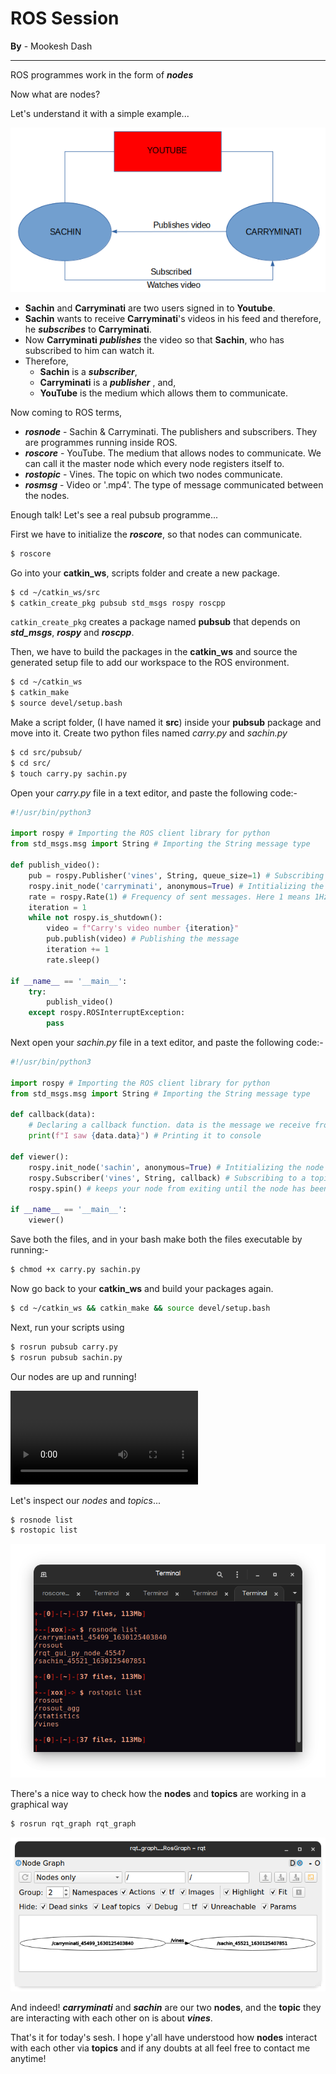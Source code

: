 # ROS Session

**By** - Mookesh Dash

------

ROS programmes work in the form of **_nodes_**

Now what are nodes?

Let's understand it with a simple example...

![Screenshot-20210828013634-600x313](/images/Screenshot-20210828013634-600x313.png)

- **Sachin** and **Carryminati** are two users signed in to **Youtube**.
- **Sachin** wants to receive **Carryminati**'s videos in his feed and therefore, he **_subscribes_** to **Carryminati**.
- Now **Carryminati** **_publishes_** the video so that **Sachin**, who has subscribed to him can watch it.
- Therefore,
  - **Sachin** is a **_subscriber_**,
  - **Carryminati** is a **_publisher_** , and,
  - **YouTube** is the medium which allows them to communicate.

Now coming to ROS terms,

- **_rosnode_** - Sachin & Carryminati. The publishers and subscribers. They are programmes running inside ROS.
- **_roscore_** - YouTube. The medium that allows nodes to communicate. We can call it the master node which every node registers itself to.
- **_rostopic_** - Vines. The topic on which two nodes communicate.
- **_rosmsg_** - Video or '.mp4'. The type of message communicated between the nodes.

Enough talk! Let's see a real pubsub programme...

First we have to initialize the **_roscore_**, so that nodes can communicate.

```bash
$ roscore
```

Go into your **catkin_ws**, scripts folder and create a new package.

```bash
$ cd ~/catkin_ws/src
$ catkin_create_pkg pubsub std_msgs rospy roscpp
```

```catkin_create_pkg``` creates a package named **pubsub** that depends on **_std_msgs_**, **_rospy_** and **_roscpp_**.

Then, we have to build the packages in the **catkin_ws** and source the generated setup file to add our workspace to the ROS environment.

```bash
$ cd ~/catkin_ws
$ catkin_make
$ source devel/setup.bash
```

Make a script folder, (I have named it **src**) inside your **pubsub** package and move into it. Create two python files named _carry.py_ and _sachin.py_

```bash
$ cd src/pubsub/
$ cd src/
$ touch carry.py sachin.py
```

Open your _carry.py_ file in a text editor, and paste the following code:-

```python
#!/usr/bin/python3

import rospy # Importing the ROS client library for python
from std_msgs.msg import String # Importing the String message type

def publish_video():
    pub = rospy.Publisher('vines', String, queue_size=1) # Subscribing to a topic
    rospy.init_node('carryminati', anonymous=True) # Intitializing the node
    rate = rospy.Rate(1) # Frequency of sent messages. Here 1 means 1Hz
    iteration = 1
    while not rospy.is_shutdown(): 
        video = f"Carry's video number {iteration}"
        pub.publish(video) # Publishing the message
        iteration += 1
        rate.sleep()

if __name__ == '__main__':
    try:
        publish_video()
    except rospy.ROSInterruptException:
        pass

```

Next open your _sachin.py_ file in a text editor, and paste the following code:-

```python
#!/usr/bin/python3

import rospy # Importing the ROS client library for python
from std_msgs.msg import String # Importing the String message type

def callback(data): 
    # Declaring a callback function. data is the message we receive from the publisher
    print(f"I saw {data.data}") # Printing it to console
    
def viewer():
    rospy.init_node('sachin', anonymous=True) # Intitializing the node
    rospy.Subscriber('vines', String, callback) # Subscribing to a topic
    rospy.spin() # keeps your node from exiting until the node has been shutdown

if __name__ == '__main__':
    viewer()
```

Save both the files, and in your bash make both the files executable by running:-

```bash
$ chmod +x carry.py sachin.py
```

Now go back to your **catkin_ws** and build your packages again.

```bash
$ cd ~/catkin_ws && catkin_make && source devel/setup.bash
```

Next, run your scripts using

```bash
$ rosrun pubsub carry.py
$ rosrun pubsub sachin.py
```

Our nodes are up and running!

<video src="/videos/example_node.mp4"></video>

Let's inspect our _nodes_ and _topics_...

```bash
$ rosnode list
$ rostopic list
```

![rosseshss](/images/rosseshss.png)

There's a nice way to check how the **nodes** and **topics** are working in a graphical way

```bash
$ rosrun rqt_graph rqt_graph
```

![rosseshrqt](/images/rosseshrqt.png)

And indeed! **_carryminati_** and **_sachin_** are our two **nodes**, and the **topic** they are interacting with each other on is about **_vines_**.

That's it for today's sesh. I hope y'all have understood how **nodes** interact with each other via **topics** and if any doubts at all feel free to contact me anytime!
